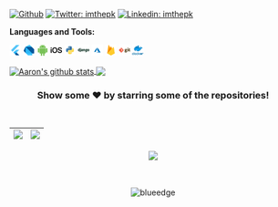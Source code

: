 [![Github](https://img.shields.io/github/followers/aaronkip?label=Follow&style=social)](https://github.com/aaronkip)
[![Twitter: imthepk](https://img.shields.io/twitter/follow/aarkip?style=social)](https://twitter.com/aarkip)
[![Linkedin: imthepk](https://img.shields.io/badge/-aaronkip-blue?style=flat-square&logo=Linkedin&logoColor=white&link=https://www.linkedin.com/in/aaronkip/)](https://www.linkedin.com/in/aaronkip/)
 
**Languages and Tools:**  

<code><img height="20" src="https://raw.githubusercontent.com/github/explore/80688e429a7d4ef2fca1e82350fe8e3517d3494d/topics/flutter/flutter.png"></code>
<code><img height="20" src="https://raw.githubusercontent.com/github/explore/80688e429a7d4ef2fca1e82350fe8e3517d3494d/topics/dart/dart.png"></code>
<code><img height="20" src="https://raw.githubusercontent.com/github/explore/80688e429a7d4ef2fca1e82350fe8e3517d3494d/topics/android/android.png"></code>
<code><img height="20" src="https://raw.githubusercontent.com/github/explore/80688e429a7d4ef2fca1e82350fe8e3517d3494d/topics/ios/ios.png"></code>
<code><img height="20" src="https://raw.githubusercontent.com/github/explore/80688e429a7d4ef2fca1e82350fe8e3517d3494d/topics/python/python.png"></code>
<code><img height="20" src="https://raw.githubusercontent.com/github/explore/80688e429a7d4ef2fca1e82350fe8e3517d3494d/topics/django/django.png"></code>
<code><img height="20" src="https://raw.githubusercontent.com/github/explore/80688e429a7d4ef2fca1e82350fe8e3517d3494d/topics/azure/azure.png"></code>
<code><img height="20" src="https://raw.githubusercontent.com/github/explore/80688e429a7d4ef2fca1e82350fe8e3517d3494d/topics/firebase/firebase.png"></code>
<code><img height="20" src="https://raw.githubusercontent.com/github/explore/80688e429a7d4ef2fca1e82350fe8e3517d3494d/topics/git/git.png"></code>
<code><img height="20" src="https://raw.githubusercontent.com/github/explore/80688e429a7d4ef2fca1e82350fe8e3517d3494d/topics/docker/docker.png"></code>


<a href="https://github.com/aaronkip">
 <img align="center" src="https://github-readme-stats.vercel.app/api?username=aaronkip&show_icons=true&theme=darkt&line_height=27" alt="Aaron's github stats"/>
</a>

<a href="https://github.com/aaronkip">
  <img align="center" src="https://github-readme-stats.vercel.app/api/top-langs/?username=aaronkip&theme=dark&hide_langs_below=1" />
</a>

<div align="center">

### Show some ❤️ by starring some of the repositories!

</center>
<br>

|![](https://github-readme-stats.vercel.app/api?username=aaronkip&&show_icons=true&title_color=ffffff&icon_color=bb2acf&text_color=daf7dc&bg_color=151515)|![](https://github-readme-stats.vercel.app/api/top-langs/?username=aaronkip&layout=compact&theme=tokyonight&langs_count=10)|
|-|-|

![](https://activity-graph.herokuapp.com/graph?username=aaronkip&theme=redical)

<br>
<p align="center"><p align="center"> <img src="https://komarev.com/ghpvc/?username=aaronkip" alt="blueedge"/> </p>  </p>
<br>
